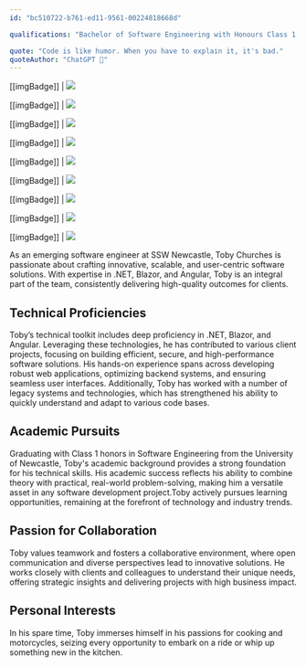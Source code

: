 ```yaml
---
id: "bc510722-b761-ed11-9561-00224818668d"

qualifications: "Bachelor of Software Engineering with Honours Class 1 | University of Newcastle"

quote: "Code is like humor. When you have to explain it, it's bad."
quoteAuthor: "ChatGPT 🤖"
---
```


[[imgBadge]]
| ![](../badges/Developer-angular.png)

[[imgBadge]]
| ![](../badges/Designer-web-html5.png)

[[imgBadge]]
| ![](../badges/Developer-js.png)

[[imgBadge]]
| ![](../badges/Designer-web-css3.png)

[[imgBadge]]
| ![](../badges/Business-microsoft-azure-devops.png)

[[imgBadge]]
| ![](../badges/Developer-c-sharp.png)

[[imgBadge]]
| ![](../badges/Developer-dotnet-core.png)

[[imgBadge]]
| ![](../badges/Developer-blazor.png)

[[imgBadge]]
| ![](../badges/Developer-rxjs.png)

As an emerging software engineer at SSW Newcastle, Toby Churches is passionate about crafting innovative, scalable, and user-centric software solutions. With expertise in .NET, Blazor, and Angular, Toby is an integral part of the team, consistently delivering high-quality outcomes for clients.

## Technical Proficiencies

Toby’s technical toolkit includes deep proficiency in .NET, Blazor, and Angular. Leveraging these technologies, he has contributed to various client projects, focusing on building efficient, secure, and high-performance software solutions. His hands-on experience spans across developing robust web applications, optimizing backend systems, and ensuring seamless user interfaces. Additionally, Toby has worked with a number of legacy systems and technologies, which has strengthened his ability to quickly understand and adapt to various code bases.

## Academic Pursuits

Graduating with Class 1 honors in Software Engineering from the University of Newcastle, Toby's academic background provides a strong foundation for his technical skills. His academic success reflects his ability to combine theory with practical, real-world problem-solving, making him a versatile asset in any software development project.Toby actively pursues learning opportunities, remaining at the forefront of technology and industry trends.

## Passion for Collaboration

Toby values teamwork and fosters a collaborative environment, where open communication and diverse perspectives lead to innovative solutions. He works closely with clients and colleagues to understand their unique needs, offering strategic insights and delivering projects with high business impact.

## Personal Interests
In his spare time, Toby immerses himself in his passions for cooking and motorcycles, seizing every opportunity to embark on a ride or whip up something new in the kitchen.
